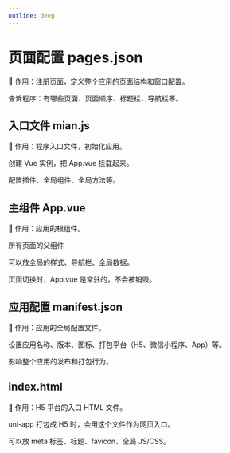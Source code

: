 ```yaml
---
outline: deep
---
```


# 页面配置 pages.json

📌 作用：注册页面，定义整个应用的页面结构和窗口配置。

告诉程序：有哪些页面、页面顺序、标题栏、导航栏等。

## 入口文件 mian.js

📌 作用：程序入口文件，初始化应用。

创建 Vue 实例，把 App.vue 挂载起来。

配置插件、全局组件、全局方法等。

## 主组件 App.vue

📌 作用：应用的根组件。

所有页面的父组件

可以放全局的样式、导航栏、全局数据。

页面切换时，App.vue 是常驻的，不会被销毁。

## 应用配置 manifest.json

📌 作用：应用的全局配置文件。

设置应用名称、版本、图标、打包平台（H5、微信小程序、App）等。

影响整个应用的发布和打包行为。

## index.html

📌 作用：H5 平台的入口 HTML 文件。

uni-app 打包成 H5 时，会用这个文件作为网页入口。

可以放 meta 标签、标题、favicon、全局 JS/CSS。
